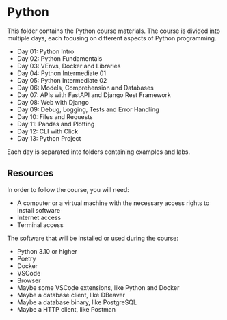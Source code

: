 # Python

This folder contains the Python course materials. The course is divided into multiple days, each focusing on different aspects of Python programming.

- Day 01: Python Intro
- Day 02: Python Fundamentals
- Day 03: VEnvs, Docker and Libraries
- Day 04: Python Intermediate 01
- Day 05: Python Intermediate 02
- Day 06: Models, Comprehension and Databases
- Day 07: APIs with FastAPI and Django Rest Framework 
- Day 08: Web with Django
- Day 09: Debug, Logging, Tests and Error Handling
- Day 10: Files and Requests
- Day 11: Pandas and Plotting
- Day 12: CLI with Click
- Day 13: Python Project

Each day is separated into folders containing examples and labs.

## Resources

In order to follow the course, you will need:

- A computer or a virtual machine with the necessary access rights to install software
- Internet access
- Terminal access

The software that will be installed or used during the course:

- Python 3.10 or higher
- Poetry
- Docker
- VSCode
- Browser
- Maybe some VSCode extensions, like Python and Docker
- Maybe a database client, like DBeaver
- Maybe a database binary, like PostgreSQL
- Maybe a HTTP client, like Postman